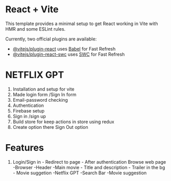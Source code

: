 # React + Vite

This template provides a minimal setup to get React working in Vite with HMR and some ESLint rules.

Currently, two official plugins are available:

- [@vitejs/plugin-react](https://github.com/vitejs/vite-plugin-react/blob/main/packages/plugin-react/README.md) uses [Babel](https://babeljs.io/) for Fast Refresh
- [@vitejs/plugin-react-swc](https://github.com/vitejs/vite-plugin-react-swc) uses [SWC](https://swc.rs/) for Fast Refresh

# NETFLIX GPT

1. Installation and setup for vite
2. Made login form /Sign In form
3. Email-password checking
4. Authentication
5. Firebase setup
6. Sign in /sign up
7. Build store for keep actions in store using redux
8. Create option there Sign Out option

# Features

1. Login/Sign in - Redirect to page - After authentication Browse web page
   -Browser
   -Header
   -Main movie - Title and description - Trailer in the bg - Movie suggetion
   -Netflix GPT
   -Search Bar
   -Movie suggestion
